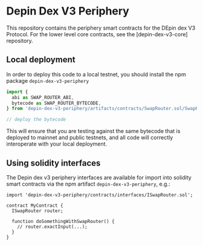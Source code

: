 # Depin Dex V3 Periphery


This repository contains the periphery smart contracts for the DEpin dex V3 Protocol.
For the lower level core contracts, see the [depin-dex-v3-core]
repository.

## Local deployment

In order to deploy this code to a local testnet, you should install the npm package
`depin-dex-v3-periphery`


```typescript
import {
  abi as SWAP_ROUTER_ABI,
  bytecode as SWAP_ROUTER_BYTECODE,
} from 'depin-dex-v3-periphery/artifacts/contracts/SwapRouter.sol/SwapRouter.json'

// deploy the bytecode
```

This will ensure that you are testing against the same bytecode that is deployed to
mainnet and public testnets, and all code will correctly interoperate with
your local deployment.

## Using solidity interfaces

The Depin dex v3 periphery interfaces are available for import into solidity smart contracts
via the npm artifact `depin-dex-v3-periphery`, e.g.:

```solidity
import 'depin-dex-v3-periphery/contracts/interfaces/ISwapRouter.sol';

contract MyContract {
  ISwapRouter router;

  function doSomethingWithSwapRouter() {
    // router.exactInput(...);
  }
}

```
